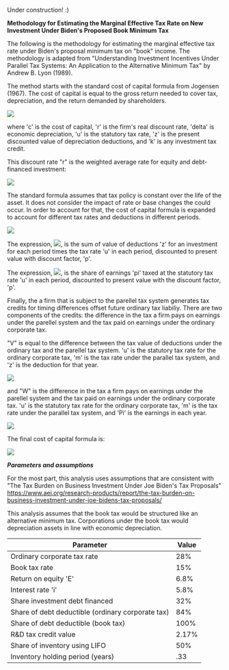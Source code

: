 Under construction! :)

**Methodology for Estimating the Marginal Effective Tax Rate on New Investment Under Biden's Proposed Book Minimum Tax**

The following is the methodology for estimating the marginal effective tax rate under Biden's proposal minimum tax on "book" income. The methodology is adapted from "Understanding Investment Incentives Under Parallel Tax Systems: An Application to the Alternative Minimum Tax" by Andrew B. Lyon (1989).

The method starts with the standard cost of capital formula from Jogensen (1967). The cost of capital is equal to the gross return needed to cover tax, depreciation, and the return demanded by shareholders.

<img src="https://render.githubusercontent.com/render/math?math=c=\frac{(r %2B\delta)(1-uz-k)}{(1-u)}">

where 'c' is the cost of capital, 'r' is the firm's real discount rate, 'delta' is economic depreciation, 'u' is the statutory tax rate, 'z' is the present discounted value of depreciation deductions, and 'k' is any investment tax credit.

This discount rate "r" is the weighted average rate for equity and debt-financed investment:

<img src="https://render.githubusercontent.com/render/math?math=r=E(1-f)%2bf(i(1-tb)-\pi)">

The standard formula assumes that tax policy is constant over the life of the asset. It does not consider the impact of rate or base changes the could occur. In order to account for that, the cost of capital formula is expanded to account for different tax rates and deductions in different periods.

<img src="https://render.githubusercontent.com/render/math?math=c=\frac{(r%2B\delta)(1-\sum_{t=0}^nu_tz_tp_t-k_tp_t)}{1-\frac{(\sum_{t=0}^\infty u_t\Pi_tp_t)}{(\sum_{t=0}^\infty \Pi_tp_t)}}">

The expression, <img src="https://render.githubusercontent.com/render/math?math=\sum_{t=0}^nu_tz_tp_t">, is the sum of value of deductions 'z' for an investment for each period times the tax rate 'u' in each period, discounted to present value with discount factor, 'p'.

The expression, <img src="https://render.githubusercontent.com/render/math?math=1-\frac{(\sum_{t=0}^\infty u_t\Pi_tp_t)}{(\sum_{t=0}^\infty \Pi_tp_t)}">, is the share of earnings 'pi' taxed at the statutory tax rate 'u' in each period, discounted to present value with the discount factor, 'p'.

Finally, the a firm that is subject to the parellel tax system generates tax credits for timing differences offset future ordinary tax liabiliy. There are two components of the credits: the difference in the tax a firm pays on earnings under the parellel system and the tax paid on earnings under the ordinary corporate tax.

"V" is equal to the difference between the tax value of deductions under the ordinary tax and the parellel tax system. 'u' is the statutory tax rate for the ordinary corporate tax, 'm' is the tax rate under the parallel tax system, and 'z' is the deduction for that year.

<img src="https://render.githubusercontent.com/render/math?math=v= \sum_{t=p}^nuz_t - \sum_{t=0}^nmz_t">

and "W" is the difference in the tax a firm pays on earnings under the parellel system and the tax paid on earnings under the ordinary corporate tax. 'u' is the statutory tax rate for the ordinary corporate tax, 'm' is the tax rate under the parallel tax system, and 'Pi' is the earnings in each year.

<img src="https://render.githubusercontent.com/render/math?math=w= (m - u)(\sum_{t=p}^\n \Pi_t)">

The final cost of capital formula is:

<img src="https://render.githubusercontent.com/render/math?math=c=\frac{(r%2B\delta)(1-\sum_{t=0}^nu_tz_tp_t-k_tp_t-Vp_t)}{1-\frac{(\sum_{t=0}^\infty u_t\Pi_tp_t-Wp_t)}{(\sum_{t=0}^\infty \Pi_tp_t)}}">

***Parameters and assumptions***

For the most part, this analysis uses assumptions that are consistent with "The Tax Burden on Business Investment Under Joe Biden's Tax Proposals" https://www.aei.org/research-products/report/the-tax-burden-on-business-investment-under-joe-bidens-tax-proposals/

This analysis assumes that the book tax would be structured like an alternative minimum tax. Corporations under the book tax would depreciation assets in line with economic depreciation.

| Parameter | Value |
|---|---|
|Ordinary corporate tax rate|28%|
|Book tax rate|15%|
|Return on equity 'E'| 6.8%|
|Interest rate 'i'|5.8%|
|Share investment debt financed|32%|
|Share of debt deductible (ordinary corporate tax)| 84%|
|Share of debt deductible (book tax)|100%|
|R&D tax credit value| 2.17%|
|Share of inventory using LIFO| 50%|
|Inventory holding period (years)| .33|


